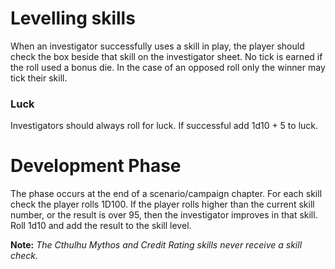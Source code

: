 <!-- TITLE: Investigator Development Phase -->
<!-- SUBTITLE: Let's up them skills, yo -->

# Levelling skills
When an investigator successfully uses a skill in play, the player should check the box beside that skill on the investigator sheet.
No tick is earned if the roll used a bonus die. In the case of an opposed roll  only the winner may tick their skill.
### Luck
Investigators should always roll for luck. If successful add 1d10 + 5 to luck.
# Development Phase
The phase occurs at the end of a scenario/campaign chapter.
For each skill check the player rolls 1D100.
If the player rolls higher than the current skill number, or the result is over 95, then the investigator improves in that skill.
Roll 1d10 and add the result to the skill level.

**Note:** *The Cthulhu Mythos and Credit Rating skills never receive a skill check.*


